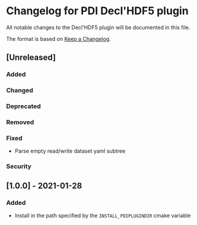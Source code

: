 # Changelog for PDI Decl'HDF5 plugin
All notable changes to the Decl'HDF5 plugin will be documented in this file.

The format is based on [Keep a Changelog](https://keepachangelog.com/en/1.0.0/).

## [Unreleased]

### Added

### Changed

### Deprecated

### Removed

### Fixed
* Parse empty read/write dataset yaml subtree

### Security


## [1.0.0] - 2021-01-28

### Added
* Install in the path specified by the `INSTALL_PDIPLUGINDIR` cmake variable

